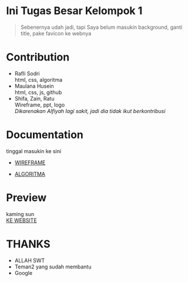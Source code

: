 # Ini Tugas Besar Kelompok 1 
  > Sebenernya udah jadi, tapi Saya belum masukin background, ganti title, pake favicon ke webnya
# Contribution
  - Rafli Sodri \
    html, css, algoritma
  - Maulana Husein\
    html, css, js, github
  - Shifa, Zain, Ratu\
    Wireframe, ppt, logo\
  *Dikarenakan Alfiyah lagi sakit, jadi dia tidak ikut berkontribusi*

# Documentation
  tinggal masukin ke sini
  - [WIREFRAME](wireframe.md)
  
  - [ALGORITMA](algoritma.md)
  
  
# Preview
  kaming sun \
  [KE WEBSITE](https://bvbxd.github.io/kelompok1-full-ver/)

# THANKS
- ALLAH SWT
- Teman2 yang sudah membantu
- Google 
